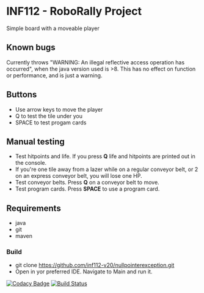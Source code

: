 # INF112 - RoboRally Project
Simple board with a moveable player 

## Known bugs
Currently throws "WARNING: An illegal reflective access operation has occurred", 
when the java version used is >8. This has no effect on function or performance, and is just a warning.

## Buttons
*   Use arrow keys to move the player
*   Q to test the tile under you 
*   SPACE to test progam cards

## Manual testing
*   Test hitpoints and life. If you press **Q** life and hitpoints are printed out in the console.
*   If you're one tile away from a lazer while on a regular conveyor belt, or 2 on an express conveyor belt, you will lose one HP.
*   Test conveyor belts. Press **Q** on a conveyor belt to move.
*   Test program cards. Press **SPACE** to use a program card.

## Requirements
*   java
*   git
*   maven

### Build
*   git clone <https://github.com/inf112-v20/nullpointerexception.git>
*   Open in yor preferred IDE. Navigate to Main and run it.

[![Codacy Badge](https://api.codacy.com/project/badge/Grade/afeb6024171343a28fc70e9716c107b3)](https://app.codacy.com/gh/inf112-v20/nullpointerexception?utm_source=github.com&utm_medium=referral&utm_content=inf112-v20/nullpointerexception&utm_campaign=Badge_Grade_Settings)
[![Build Status](https://travis-ci.com/inf112-v20/nullpointerexception.svg?branch=master)](https://travis-ci.com/inf112-v20/nullpointerexception)

